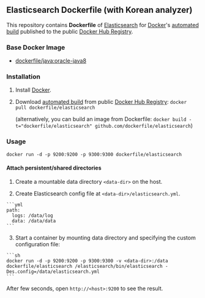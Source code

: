 ## Elasticsearch Dockerfile (with Korean analyzer)


This repository contains **Dockerfile** of [Elasticsearch](http://www.elasticsearch.org/) for [Docker](https://www.docker.com/)'s [automated build](https://registry.hub.docker.com/u/dockerfile/elasticsearch/) published to the public [Docker Hub Registry](https://registry.hub.docker.com/).


### Base Docker Image

* [dockerfile/java:oracle-java8](http://dockerfile.github.io/#/java)


### Installation

1. Install [Docker](https://www.docker.com/).

2. Download [automated build](https://registry.hub.docker.com/u/dockerfile/elasticsearch/) from public [Docker Hub Registry](https://registry.hub.docker.com/): `docker pull dockerfile/elasticsearch`

   (alternatively, you can build an image from Dockerfile: `docker build -t="dockerfile/elasticsearch" github.com/dockerfile/elasticsearch`)


### Usage

    docker run -d -p 9200:9200 -p 9300:9300 dockerfile/elasticsearch

#### Attach persistent/shared directories

  1. Create a mountable data directory `<data-dir>` on the host.

  2. Create Elasticsearch config file at `<data-dir>/elasticsearch.yml`.

    ```yml
    path:
      logs: /data/log
      data: /data/data
    ```

  3. Start a container by mounting data directory and specifying the custom configuration file:

    ```sh
    docker run -d -p 9200:9200 -p 9300:9300 -v <data-dir>:/data dockerfile/elasticsearch /elasticsearch/bin/elasticsearch -Des.config=/data/elasticsearch.yml
    ```

After few seconds, open `http://<host>:9200` to see the result.
